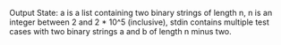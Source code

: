 Output State: a is a list containing two binary strings of length n, n is an integer between 2 and 2 * 10^5 (inclusive), stdin contains multiple test cases with two binary strings a and b of length n minus two.